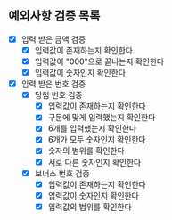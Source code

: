 ## 예외사항 검증 목록
+ [x] 입력 받은 금액 검증
  + [x] 입력값이 존재하는지 확인한다
  + [x] 입력값이 "000"으로 끝나는지 확인한다
  + [x] 입력값이 숫자인지 확인한다
+ [x] 입력 받은 번호 검증
  + [x] 당첨 번호 검증
    + [x] 입력값이 존재하는지 확인한다
    + [x] 구문에 맞게 입력했는지 확인한다
    + [x] 6개를 입력했는지 확인한다
    + [x] 6개가 모두 숫자인지 확인한다
    + [x] 숫자의 범위를 확인한다
    + [x] 서로 다른 숫자인지 확인한다
  + [x] 보너스 번호 검증
    + [x] 입력값이 존재하는지 확인한다
    + [x] 입력값이 숫자인지 확인한다
    + [x] 입력값의 범위를 확인한다
